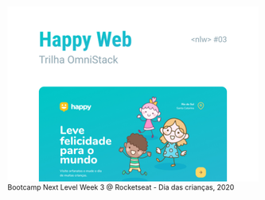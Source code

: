 ![Capa](https://github.com/viniciusfinger/Happy-next-level-week-3/blob/master/About/Capa.jpg)
Bootcamp Next Level Week 3 @ Rocketseat - Dia das crianças, 2020


